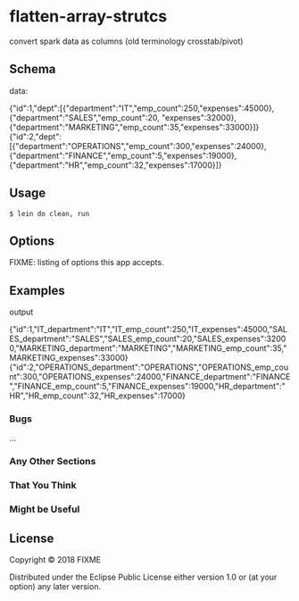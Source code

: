 # flatten-array-strutcs

convert spark data as columns (old terminology crosstab/pivot)

Schema
------

data:

{"id":1,"dept":[{"department":"IT","emp_count":250,"expenses":45000}, {"department":"SALES","emp_count":20, "expenses":32000}, {"department":"MARKETING","emp_count":35,"expenses":33000}]}
{"id":2,"dept":[{"department":"OPERATIONS","emp_count":300,"expenses":24000}, {"department":"FINANCE","emp_count":5,"expenses":19000}, {"department":"HR","emp_count":32,"expenses":17000}]}


## Usage

    $ lein do clean, run 
    

## Options

FIXME: listing of options this app accepts.

## Examples

output 

{"id":1,"IT_department":"IT","IT_emp_count":250,"IT_expenses":45000,"SALES_department":"SALES","SALES_emp_count":20,"SALES_expenses":32000,"MARKETING_department":"MARKETING","MARKETING_emp_count":35,"MARKETING_expenses":33000}
{"id":2,"OPERATIONS_department":"OPERATIONS","OPERATIONS_emp_count":300,"OPERATIONS_expenses":24000,"FINANCE_department":"FINANCE","FINANCE_emp_count":5,"FINANCE_expenses":19000,"HR_department":"HR","HR_emp_count":32,"HR_expenses":17000}

### Bugs

...

### Any Other Sections
### That You Think
### Might be Useful

## License

Copyright © 2018 FIXME

Distributed under the Eclipse Public License either version 1.0 or (at
your option) any later version.
